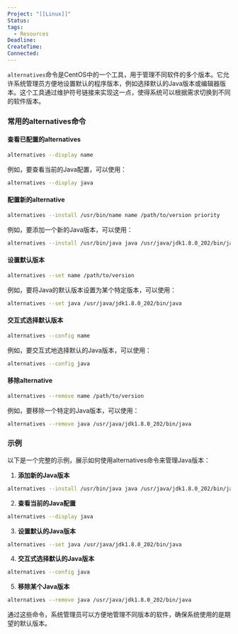 ```yaml
---
Project: "[[Linux]]"
Status: 
tags:
  - Resources
Deadline: 
CreateTime: 
Connected:
---
```

`alternatives`命令是CentOS中的一个工具，用于管理不同软件的多个版本。它允许系统管理员方便地设置默认的程序版本，例如选择默认的Java版本或编辑器版本。这个工具通过维护符号链接来实现这一点，使得系统可以根据需求切换到不同的软件版本。

### 常用的alternatives命令

#### 查看已配置的alternatives

```bash
alternatives --display name
```

例如，要查看当前的Java配置，可以使用：

```bash
alternatives --display java
```

#### 配置新的alternative

```bash
alternatives --install /usr/bin/name name /path/to/version priority
```

例如，要添加一个新的Java版本，可以使用：

```bash
alternatives --install /usr/bin/java java /usr/java/jdk1.8.0_202/bin/java 2000
```

#### 设置默认版本

```bash
alternatives --set name /path/to/version
```

例如，要将Java的默认版本设置为某个特定版本，可以使用：

```bash
alternatives --set java /usr/java/jdk1.8.0_202/bin/java
```

#### 交互式选择默认版本

```bash
alternatives --config name
```

例如，要交互式地选择默认的Java版本，可以使用：

```bash
alternatives --config java
```

#### 移除alternative

```bash
alternatives --remove name /path/to/version
```

例如，要移除一个特定的Java版本，可以使用：

```bash
alternatives --remove java /usr/java/jdk1.8.0_202/bin/java
```

### 示例

以下是一个完整的示例，展示如何使用alternatives命令来管理Java版本：

1. **添加新的Java版本**

```bash
alternatives --install /usr/bin/java java /usr/java/jdk1.8.0_202/bin/java 2000
```

2. **查看当前的Java配置**

```bash
alternatives --display java
```

3. **设置默认的Java版本**

```bash
alternatives --set java /usr/java/jdk1.8.0_202/bin/java
```

4. **交互式选择默认的Java版本**

```bash
alternatives --config java
```

5. **移除某个Java版本**

```bash
alternatives --remove java /usr/java/jdk1.8.0_202/bin/java
```

通过这些命令，系统管理员可以方便地管理不同版本的软件，确保系统使用的是期望的默认版本。
